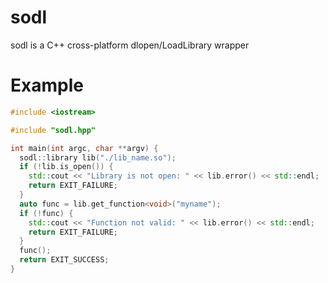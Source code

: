 # sodl
sodl is a C++ cross-platform dlopen/LoadLibrary wrapper 

# Example
```cpp
#include <iostream>

#include "sodl.hpp"

int main(int argc, char **argv) {
  sodl::library lib("./lib_name.so");
  if (!lib.is_open()) {
    std::cout << "Library is not open: " << lib.error() << std::endl;
    return EXIT_FAILURE;
  }
  auto func = lib.get_function<void>("myname");
  if (!func) {
    std::cout << "Function not valid: " << lib.error() << std::endl;
    return EXIT_FAILURE;
  }
  func();
  return EXIT_SUCCESS;
}
```
